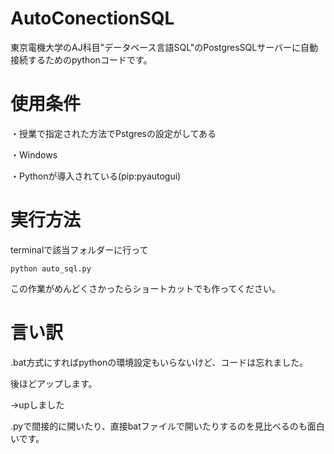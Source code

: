# AutoConectionSQL
東京電機大学のAJ科目"データベース言語SQL"のPostgresSQLサーバーに自動接続するためのpythonコードです。

# 使用条件
・授業で指定された方法でPstgresの設定がしてある

・Windows

・Pythonが導入されている(pip:pyautogui)

# 実行方法
terminalで該当フォルダーに行って

`python auto_sql.py`

この作業がめんどくさかったらショートカットでも作ってください。

# 言い訳
.bat方式にすればpythonの環境設定もいらないけど、コードは忘れました。

後ほどアップします。

->upしました

.pyで間接的に開いたり、直接batファイルで開いたりするのを見比べるのも面白いです。

